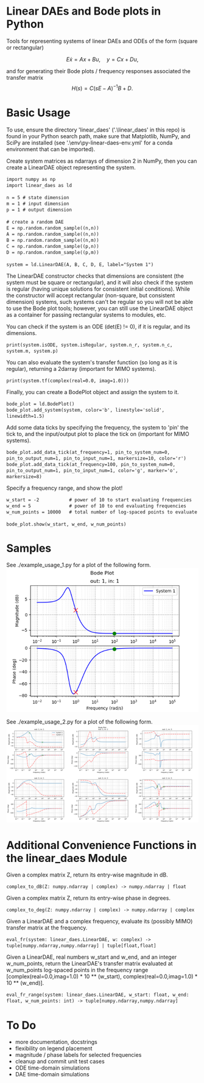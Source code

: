 # Linear DAEs and Bode plots in Python

Tools for representing systems of linear DAEs and ODEs of the form (square or rectangular)

$$E \dot{x} = A x + B u, \quad y = C x + D u,$$

and for generating their Bode plots / frequency responses associated the transfer matrix
$$H(s) = C (s E - A)^{-1} B + D.$$

# Basic Usage

To use, ensure the directory 'linear_daes' ('.\linear_daes' in this repo) is found in your Python search path, make sure that Matplotlib, NumPy, and SciPy are installed (see '.\env\py-linear-daes-env.yml' for a conda environment that can be imported).

Create system matrices as ndarrays of dimension 2 in NumPy, then you can create a LinearDAE object representing the system.
```
import numpy as np
import linear_daes as ld

n = 5 # state dimension
m = 1 # input dimension
p = 1 # output dimension

# create a random DAE
E = np.random.random_sample((n,n))
A = np.random.random_sample((n,n))
B = np.random.random_sample((n,m))
C = np.random.random_sample((p,n))
D = np.random.random_sample((p,m))

system = ld.LinearDAE(A, B, C, D, E, label="System 1")
```
The LinearDAE constructor checks that dimensions are consistent (the system must be square or rectangular), and it will also check if the system is regular (having unique solutions for consistent initial conditions). While the constructor will accept rectangular (non-square, but consistent dimension) systems, such systems can't be regular so you will not be able to use the Bode plot tools; however, you can still use the LinearDAE object as a container for passing rectangular systems to modules, etc.

You can check if the system is an ODE (det(E) != 0), if it is regular, and its dimensions.
```
print(system.isODE, system.isRegular, system.n_r, system.n_c, system.m, system.p)
```
You can also evaluate the system's transfer function (so long as it is regular), returning a 2darray (important for MIMO systems).
```
print(system.tf(complex(real=0.0, imag=1.0)))
```
Finally, you can create a BodePlot object and assign the system to it.
```
bode_plot = ld.BodePlot()
bode_plot.add_system(system, color='b', linestyle='solid', linewidth=1.5)
```
Add some data ticks by specifying the frequency, the system to 'pin' the tick to, and the input/output plot to place the tick on (important for MIMO systems).
```
bode_plot.add_data_tick(at_frequency=1, pin_to_system_num=0, pin_to_output_num=1, pin_to_input_num=1, markersize=10, color='r')
bode_plot.add_data_tick(at_frequency=100, pin_to_system_num=0, pin_to_output_num=1, pin_to_input_num=1, color='g', marker='o', markersize=8)
```
Specify a frequency range, and show the plot!
```
w_start = -2           # power of 10 to start evaluating frequencies
w_end = 5              # power of 10 to end evaluating frequencies
w_num_points = 10000   # total number of log-spaced points to evaluate

bode_plot.show(w_start, w_end, w_num_points)
```

# Samples


See ./example_usage_1.py for a plot of the following form.
![Example Usage 1](./sample_bode_plots/fig_example_usage_1.png "Example Usage 1")


See ./example_usage_2.py for a plot of the following form.
![Example Usage 2](./sample_bode_plots/fig_example_usage_2.png "Example Usage 2")



# Additional Convenience Functions in the linear_daes Module


Given a complex matrix Z, return its entry-wise magnitude in dB.
```
complex_to_dB(Z: numpy.ndarray | complex) -> numpy.ndarray | float
```

Given a complex matrix Z, return its entry-wise phase in degrees.
```
complex_to_deg(Z: numpy.ndarray | complex) -> numpy.ndarray | complex
```

Given a LinearDAE and a complex frequency, evaluate its (possibly MIMO) transfer matrix at the frequency.
```
eval_fr(system: linear_daes.LinearDAE, w: complex) -> tuple[numpy.ndarray,numpy.ndarray] | tuple[float,float]
```

Given a LinearDAE, real numbers w_start and w_end, and an integer w_num_points, return the LinearDAE's transfer matrix evaluated at w_num_points log-spaced points in the frequency range [complex(real=0.0,imag=1.0) * 10 ** (w_start), complex(real=0.0,imag=1.0) * 10 ** (w_end)].
```
eval_fr_range(system: linear_daes.LinearDAE, w_start: float, w_end: float, w_num_points: int) -> tuple[numpy.ndarray,numpy.ndarray]
```


# To Do

- more documentation, docstrings
- flexibility on legend placement
- magnitude / phase labels for selected frequencies
- cleanup and commit unit test cases
- ODE time-domain simulations
- DAE time-domain simulations